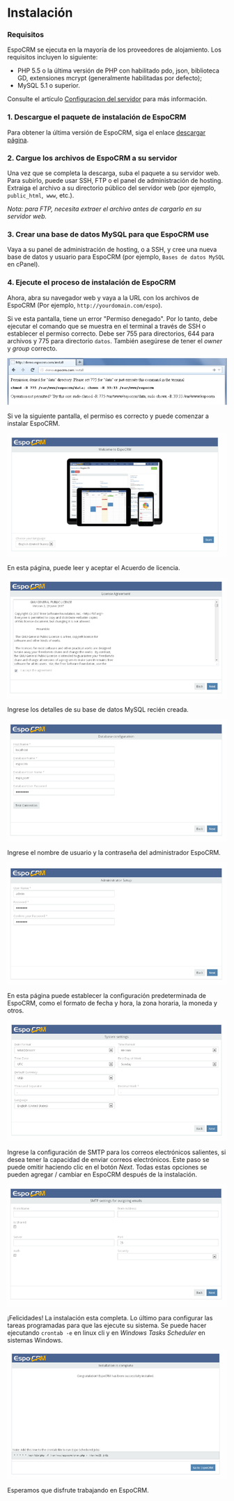 # Instalación

### Requisitos
EspoCRM se ejecuta en la mayoría de los proveedores de alojamiento. Los requisitos incluyen lo siguiente:

* PHP 5.5 o la última versión de PHP con habilitado pdo, json, biblioteca GD, extensiones mcrypt (generalmente habilitadas por defecto);
* MySQL 5.1 o superior.

Consulte el artículo [Configuracion del servidor](server-configuration.md) para más información.

### 1. Descargue el paquete de instalación de EspoCRM
Para obtener la última versión de EspoCRM, siga el enlace [descargar página](http://www.espocrm.com/download/).

### 2. Cargue los archivos de EspoCRM a su servidor

Una vez que se completa la descarga, suba el paquete a su servidor web.
Para subirlo, puede usar SSH, FTP o el panel de administración de hosting.
Extraiga el archivo a su directorio público del servidor web (por ejemplo, `public_html`,` www`, etc.).

_Nota: para FTP, necesita extraer el archivo antes de cargarlo en su servidor web._

### 3. Crear una base de datos MySQL para que EspoCRM use

Vaya a su panel de administración de hosting, o a SSH, y cree una nueva base de datos y usuario para EspoCRM (por ejemplo, `Bases de datos MySQL` en cPanel).

### 4. Ejecute el proceso de instalación de EspoCRM

Ahora, abra su navegador web y vaya a la URL con los archivos de EspoCRM (Por ejemplo, `http://yourdomain.com/espo`).

Si ve esta pantalla, tiene un error "Permiso denegado".
Por lo tanto, debe ejecutar el comando que se muestra en el terminal a través de SSH o establecer el permiso correcto.
Debe ser 755 para directorios, 644 para archivos y 775 para directorio `datos`.
También asegúrese de tener el _owner_ y _group_ correcto.

![1](../../../docs/_static/images/administration/installation/1.png)

Si ve la siguiente pantalla, el permiso es correcto y puede comenzar a instalar EspoCRM.

![2](../../../docs/_static/images/administration/installation/2.png)

En esta página, puede leer y aceptar el Acuerdo de licencia.

![3](../../../docs/_static/images/administration/installation/3.png)

Ingrese los detalles de su base de datos MySQL recién creada.

![4](../../../docs/_static/images/administration/installation/4.png)

Ingrese el nombre de usuario y la contraseña del administrador EspoCRM.

![5](../../../docs/_static/images/administration/installation/5.png)

En esta página puede establecer la configuración predeterminada de EspoCRM, como el formato de fecha y hora, la zona horaria, la moneda y otros.

![6](../../../docs/_static/images/administration/installation/6.png)

Ingrese la configuración de SMTP para los correos electrónicos salientes, si desea tener la capacidad de enviar correos electrónicos.
Este paso se puede omitir haciendo clic en el botón _Next_.
Todas estas opciones se pueden agregar / cambiar en EspoCRM después de la instalación.

![7](../../../docs/_static/images/administration/installation/7.png)

¡Felicidades! La instalación esta completa.
Lo último para configurar las tareas programadas para que las ejecute su sistema. Se puede hacer ejecutando `crontab -e` en linux cli y en _Windows Tasks Scheduler_ en sistemas Windows.

![8](../../../docs/_static/images/administration/installation/8.png)

Esperamos que disfrute trabajando en EspoCRM.
